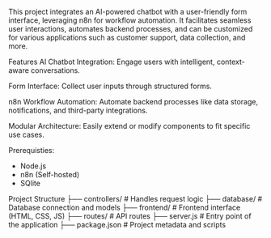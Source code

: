 This project integrates an AI-powered chatbot with a user-friendly form interface, 
leveraging n8n for workflow automation. It facilitates seamless user interactions, 
automates backend processes, and can be customized for various applications such as customer support, 
data collection, and more.


Features
AI Chatbot Integration: Engage users with intelligent, context-aware conversations.

Form Interface: Collect user inputs through structured forms.

n8n Workflow Automation: Automate backend processes like data storage, notifications, and third-party integrations.

Modular Architecture: Easily extend or modify components to fit specific use cases.

Prerequisties:
   * Node.js
   * n8n (Self-hosted)
   * SQlite

     
Project Structure
   ├── controllers/        # Handles request logic
   ├── database/           # Database connection and models
   ├── frontend/           # Frontend interface (HTML, CSS, JS)
   ├── routes/             # API routes
   ├── server.js           # Entry point of the application
   ├── package.json        # Project metadata and scripts


   
